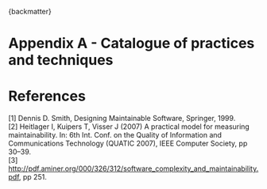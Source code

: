 {backmatter}

# Appendix A - Catalogue of practices and techniques

# References

[1] Dennis D. Smith, Designing Maintainable Software, Springer, 1999. <br>
[2] Heitlager I, Kuipers T, Visser J (2007) A practical model for measuring maintainability. In: 6th Int. Conf. on the Quality of Information and Communications Technology (QUATIC 2007), IEEE Computer Society, pp 30–39. <br>
[3] http://pdf.aminer.org/000/326/312/software_complexity_and_maintainability.pdf, pp 251.

